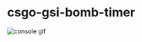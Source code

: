 # csgo-gsi-bomb-timer

![console gif](https://thumbs.gfycat.com/ElderlyExaltedAmazonparrot-size_restricted.gif)